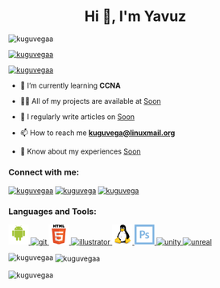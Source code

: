<h1 align="center">Hi 👋, I'm Yavuz</h1>
<p align="left"> <img src="https://komarev.com/ghpvc/?username=kuguvegaa&label=Profile%20views&color=f00000&style=flat" alt="kuguvegaa" /> </p>

<p align="left"> <a href="https://github.com/ryo-ma/github-profile-trophy"><img src="https://github-profile-trophy.vercel.app/?username=kuguvegaa" alt="kuguvegaa" /></a> </p>

<p align="left"> <a href="https://twitter.com/kuguvegaa" target="blank"><img src="https://img.shields.io/twitter/follow/kuguvegaa?logo=twitter&style=for-the-badge" alt="kuguvegaa" /></a> </p>

- 🌱 I’m currently learning **CCNA**

- 👨‍💻 All of my projects are available at [Soon](Soon)

- 📝 I regularly write articles on [Soon](Soon)

- 📫 How to reach me **kuguvega@linuxmail.org**

- 📄 Know about my experiences [Soon](Soon)

<h3 align="left">Connect with me:</h3>
<p align="left">
<a href="https://twitter.com/kuguvegaa" target="blank"><img align="center" src="https://raw.githubusercontent.com/rahuldkjain/github-profile-readme-generator/master/src/images/icons/Social/twitter.svg" alt="kuguvegaa" height="30" width="40" /></a>
<a href="https://instagram.com/kuguvega" target="blank"><img align="center" src="https://raw.githubusercontent.com/rahuldkjain/github-profile-readme-generator/master/src/images/icons/Social/instagram.svg" alt="kuguvega" height="30" width="40" /></a>
<a href="https://www.youtube.com/@kuguvega" target="blank"><img align="center" src="https://raw.githubusercontent.com/rahuldkjain/github-profile-readme-generator/master/src/images/icons/Social/youtube.svg" alt="kuguvega" height="30" width="40" /></a>
</p>

<h3 align="left">Languages and Tools:</h3>
<p align="left"> <a href="https://developer.android.com" target="_blank"> <img src="https://raw.githubusercontent.com/devicons/devicon/master/icons/android/android-original-wordmark.svg" alt="android" width="40" height="40"/> </a>  </a> <a href="https://git-scm.com/" target="_blank"> <img src="https://www.vectorlogo.zone/logos/git-scm/git-scm-icon.svg" alt="git" width="40" height="40"/> </a> <a href="https://www.w3.org/html/" target="_blank"> <img src="https://raw.githubusercontent.com/devicons/devicon/master/icons/html5/html5-original-wordmark.svg" alt="html5" width="40" height="40"/> </a> <a href="https://www.adobe.com/in/products/illustrator.html" target="_blank"> <img src="https://www.vectorlogo.zone/logos/adobe_illustrator/adobe_illustrator-icon.svg" alt="illustrator" width="40" height="40"/> </a> <a href="https://www.linux.org/" target="_blank"> <img src="https://raw.githubusercontent.com/devicons/devicon/master/icons/linux/linux-original.svg" alt="linux" width="40" height="40"/> </a> <a href="https://www.photoshop.com/en" target="_blank"> <img src="https://raw.githubusercontent.com/devicons/devicon/master/icons/photoshop/photoshop-line.svg" alt="photoshop" width="40" height="40"/> </a> <a href="https://unity.com/" target="_blank"> <img src="https://www.vectorlogo.zone/logos/unity3d/unity3d-icon.svg" alt="unity" width="40" height="40"/> </a> <a href="https://unrealengine.com/" target="_blank"> <img src="https://raw.githubusercontent.com/kenangundogan/fontisto/036b7eca71aab1bef8e6a0518f7329f13ed62f6b/icons/svg/brand/unreal-engine.svg" alt="unreal" width="40" height="40"/> </a> </p>

<p><img align="left" src="https://github-readme-stats.vercel.app/api/top-langs?username=kuguvegaa&show_icons=true&theme=dark&title_color=eb0a0a&text_color=f40101&bg_color=f7f3f3&hide_border=true&locale=en&layout=compact" alt="kuguvegaa" /></p>

<p>&nbsp;<img align="center" src="https://github-readme-stats.vercel.app/api?username=kuguvegaa&show_icons=true&theme=dark&title_color=0af5e5&text_color=00f1f5&bg_color=faf5f5&hide_border=true&locale=en" alt="kuguvegaa" /></p>

<p><img align="center" src="https://github-readme-streak-stats.herokuapp.com/?user=kuguvegaa&" alt="kuguvegaa" /></p>
